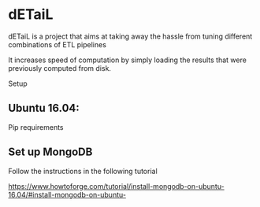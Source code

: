 # dETaiL

dETaiL is a project that aims at taking away the hassle from tuning different combinations of ETL pipelines

It increases speed of computation by simply loading the results that were previously computed from disk.


Setup

Ubuntu 16.04:
-------------

Pip requirements

Set up MongoDB
--------------

Follow the instructions in the following tutorial

https://www.howtoforge.com/tutorial/install-mongodb-on-ubuntu-16.04/#install-mongodb-on-ubuntu-



